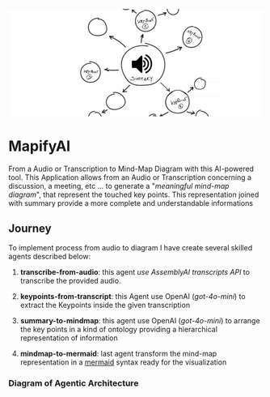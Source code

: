 ![MapifyAI](cover.jpg)
# MapifyAI
From a Audio or Transcription to Mind-Map Diagram with this AI-powered tool.
This Application allows from an Audio or Transcription concerning a discussion, a meeting, etc ... to generate a "_meaningful mind-map diagram_", that represent the touched key points. 
This representation joined with summary provide a more complete and understandable informations 

## Journey
To implement process from audio to diagram I have create several skilled agents described below:

1. **transcribe-from-audio**: this agent _use AssemblyAI transcripts API_ to transcribe the provided audio.

1. **keypoints-from-transcript**: this Agent use OpenAI (_got-4o-mini_) to extract the Keypoints inside the given transcription

1. **summary-to-mindmap**: this agent use OpenAI (_got-4o-mini_) to arrange the key points in a kind of ontology providing a hierarchical representation of information

1. **mindmap-to-mermaid**: last agent transform the mind-map representation in a [mermaid](https://mermaid.js.org) syntax ready for the visualization

### Diagram of Agentic Architecture


[AssemblyAI]: https://www.assemblyai.com
[OpenAI]: https://openai.com/api/

